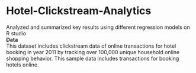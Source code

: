 # Hotel-Clickstream-Analytics
Analyzed and summarized key results using different regression models on R studio
<br>
<strong> Data </strong>
<br> This dataset includes clickstream data of online transactions for hotel booking in year 2011 by tracking over 100,000 unique household online shopping behavior. This sample data includes transactions for booking hotels online.
